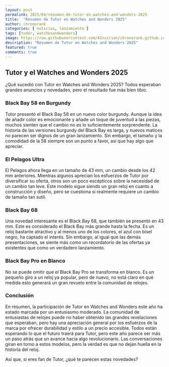 ```yaml
---
layout: post
permalink: 2025/04/resumen-de-tutor-en-watches-and-wonders-2025
title:  "Resumen de Tutor en Watches and Wonders 2025"
author: chronorank
categories: [ noticias, lanzamiento ]
tags: [tudor, watchesandwonders]
image: https://raw.githubusercontent.com/AInvirion/chronorank.github.io/master/images/posts/20250406080209.png
description: "Resumen de Tutor en Watches and Wonders 2025"
featured: true
comments: true
---
```

## Tutor y el Watches and Wonders 2025

¿Qué sucedió con Tutor en Watches and Wonders 2025? Todos esperaban grandes anuncios y novedades, pero el resultado fue más bien tibio. 

### Black Bay 58 en Burgundy
Tutor presentó el Black Bay 58 en un nuevo color burgundy. Aunque la idea de añadir color es emocionante y añade un toque de juventud a las piezas, muchos sienten que el cambio no es lo suficientemente sorprendente. La historia de las versiones burgundy del Black Bay es larga, y nuevos matices no parecen ser dignos de un gran lanzamiento. Sin embargo, el tamaño y la comodidad de la 58 siempre son un punto a favor, así que hay algo que apreciar.

### El Pelagos Ultra
El Pelagos ahora llega en un tamaño de 43 mm, un cambio desde los 42 mm anteriores. Mientras algunos aprecian los esfuerzos de Tutor por diversificar su oferta, otros son un poco escépticos sobre la necesidad de un cambio tan leve. Este modelo sigue siendo un gran reloj en cuanto a construcción y diseño, pero se cuestiona si realmente requiere un cambio de tamaño tan sutil.

### Black Bay 68
Una novedad interesante es el Black Bay 68, que también se presentó en 43 mm. Este es considerado el Black Bay más grande hasta la fecha. Es un reloj bastante atractivo y al menos uno de los colores, el azul con bisel negro, ha captado el interés. Sin embargo, al igual que las demás presentaciones, se siente más como un recordatorio de las ofertas ya existentes que como un verdadero lanzamiento.

### Black Bay Pro en Blanco
No se puede omitir que el Black Bay Pro se transforma en blanco. Es un pequeño giro a un reloj ya popular, pero de nuevo, no está claro en qué medida esto generará un gran revuelo entre la comunidad de relojes.

### Conclusión
En resumen, la participación de Tutor en Watches and Wonders este año ha estado marcada por un entusiasmo moderado. La comunidad de entusiastas de relojes puede no haber obtenido las grandes revelaciones que esperaban, pero hay una apreciación general por los esfuerzos de la marca por ofrecer durabilidad y estilo a un precio accesible. Todos están esperando lo que el futuro traerá para Tutor, pero este año parece ser más un paso atrás que un avance hacia algo revolucionario. Las conversaciones giran en torno a estos modelos, pero la verdad es que no dejan huella en la historia del reloj.

Así que, si eres fan de Tutor, ¿qué te parecen estas novedades?
